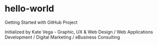 # hello-world
Getting Started with GitHub Project

Initialized by Kate Vega - Graphic, UX & Web Design / Web Applications Development / Digital Marketing / eBusiness Consulting
